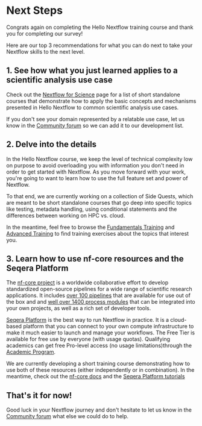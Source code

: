 # Next Steps

Congrats again on completing the Hello Nextflow training course and thank you for completing our survey!

Here are our top 3 recommendations for what you can do next to take your Nextflow skills to the next level.

## 1. See how what you just learned applies to a scientific analysis use case

Check out the [Nextflow for Science](../nf4_science/index.md) page for a list of short standalone courses that demonstrate how to apply the basic concepts and mechanisms presented in Hello Nextflow to common scientific analysis use cases.

If you don't see your domain represented by a relatable use case, let us know in the [Community forum](https://community.seqera.io/) so we can add it to our development list.

## 2. Delve into the details

In the Hello Nextflow course, we keep the level of technical complexity low on purpose to avoid overloading you with information you don't need in order to get started with Nextflow.
As you move forward with your work, you're going to want to learn how to use the full feature set and power of Nextflow.

To that end, we are currently working on a collection of Side Quests, which are meant to be short standalone courses that go deep into specific topics like testing, metadata handling, using conditional statements and the differences between working on HPC vs. cloud.

In the meantime, feel free to browse the [Fundamentals Training](../basic_training/index.md) and [Advanced Training](../advanced/index.md) to find training exercises about the topics that interest you.

## 3. Learn how to use nf-core resources and the Seqera Platform

The [nf-core project](https://nf-co.re/) is a worldwide collaborative effort to develop standardized open-source pipelines for a wide range of scientific research applications.
It includes [over 100 pipelines](https://nf-co.re/pipelines/) that are available for use out of the box and and [well over 1400 process modules](https://nf-co.re/modules/) that can be integrated into your own projects, as well as a rich set of developer tools.

[Seqera Platform](https://seqera.io/) is the best way to run Nextflow in practice.
It is a cloud-based platform that you can connect to your own compute infrastructure to make it much easier to launch and manage your workflows.
The Free Tier is available for free use by everyone (with usage quotas).
Qualifying academics can get free Pro-level access (no usage limitations)through the [Academic Program](https://seqera.typeform.com/to/SRB8Ci3n).

We are currently developing a short training course demonstrating how to use both of these resources (either independently or in combination).
In the meantime, check out the [nf-core docs](https://nf-co.re/docs/) and the [Seqera Platform tutorials](https://docs.seqera.io/platform/latest/getting-started/quickstart-demo/comm-showcase)

## That's it for now!

Good luck in your Nextflow journey and don't hesitate to let us know in the [Community forum](https://community.seqera.io/) what else we could do to help.
